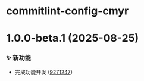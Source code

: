# commitlint-config-cmyr

# 1.0.0-beta.1 (2025-08-25)


### ✨ 新功能

* 完成功能开发 ([9271247](https://github.com/CaoMeiYouRen/commitlint-config-cmyr/commit/9271247))
